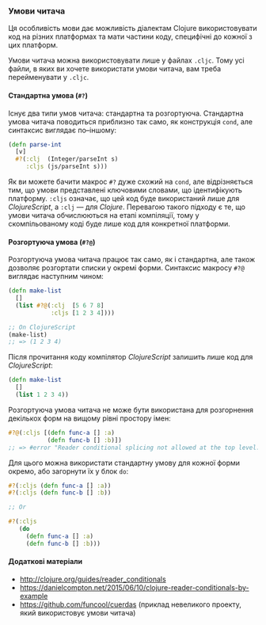 ### Умови читача

Ця особливість мови дає можливість діалектам Clojure використовувати код на різних платформах та мати частини коду, специфічні до кожної з цих платформ.

Умови читача можна використовувати лише у файлах `.cljc`. Тому усі файли, в яких ви хочете використати умови читача, вам треба перейменувати у `.cljc`.

#### Стандартна умова (`#?`)

Існує два типи умов читача: стандартна та розгортуюча. Стандартна умова читача поводиться приблизно так само, як конструкція `cond`, але синтаксис виглядає по–іншому:

```clojure
(defn parse-int
  [v]
  #?(:clj  (Integer/parseInt s)
     :cljs (js/parseInt s)))
```

Як ви можете бачити макрос `#?` дуже схожий на `cond`, але відрізняється тим, що умови представлені ключовими словами, що ідентифікують платформу. `:cljs` означає, що цей код буде використаний лише для _ClojureScript_, а `:clj` — для _Clojure_. Перевагою такого підходу є те, що умови читача обчислюються на етапі компіляції, тому у скомпільованому коді буде лише код для конкретної платформи.

#### Розгортуюча умова (`#?@`)

Розгортуюча умова читача працює так само, як і стандартна, але також дозволяє розгортати списки у окремі форми. Синтаксис макросу `#?@` виглядає наступним чином:

```clojure
(defn make-list
  []
  (list #?@(:clj  [5 6 7 8]
            :cljs [1 2 3 4])))

;; On ClojureScript
(make-list)
;; => (1 2 3 4)
```

Після прочитання коду компілятор _ClojureScript_ залишить лише код для _ClojureScript_:

```clojure
(defn make-list
  []
  (list 1 2 3 4))
```

Розгортуюча умова читача не може бути використана для розгорнення декількох форм на вищому рівні простору імен:

```clojure
#?@(:cljs [(defn func-a [] :a)
           (defn func-b [] :b)])
;; => #error "Reader conditional splicing not allowed at the top level."
```

Для цього можна використати стандартну умову для кожної форми окремо, або загорнути їх у блок `do`:

```clojure
#?(:cljs (defn func-a [] :a))
#?(:cljs (defn func-b [] :b))

;; Or

#?(:cljs
   (do
     (defn func-a [] :a)
     (defn func-b [] :b)))
```

#### Додаткові матеріали

* http://clojure.org/guides/reader_conditionals
* https://danielcompton.net/2015/06/10/clojure-reader-conditionals-by-example
* https://github.com/funcool/cuerdas (приклад невеликого проекту, який використовує умови читача)
